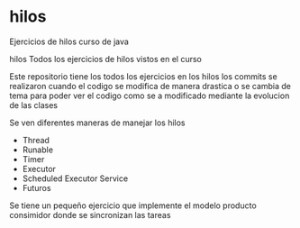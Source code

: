 # hilos
Ejercicios de hilos curso de java

hilos
Todos los ejercicios de hilos vistos en el curso

Este repositorio tiene los todos los ejercicios en los hilos los commits se realizaron cuando el codigo se modifica de manera drastica o se cambia de tema para poder ver el codigo como se a modificado mediante la evolucion de las clases

Se ven diferentes maneras de manejar los hilos

* Thread
* Runable
* Timer
* Executor
* Scheduled Executor Service
* Futuros

Se tiene un pequeño ejercicio que implemente el modelo producto consimidor donde se sincronizan las tareas
